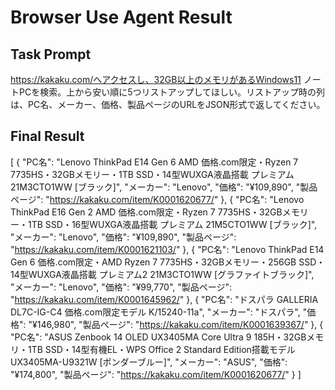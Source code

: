 # Browser Use Agent Result

## Task Prompt
https://kakaku.com/へアクセスし、32GB以上のメモリがあるWindows11 ノートPCを検索。上から安い順に5つリストアップしてほしい。リストアップ時の列は、PC名、メーカー、価格、製品ページのURLをJSON形式で返してください。

## Final Result
[
  {
    "PC名": "Lenovo ThinkPad E14 Gen 6 AMD 価格.com限定・Ryzen 7 7735HS・32GBメモリー・1TB SSD・14型WUXGA液晶搭載 プレミアム 21M3CTO1WW [ブラック]",
    "メーカー": "Lenovo",
    "価格": "¥109,890",
    "製品ページ": "https://kakaku.com/item/K0001620677/"
  },
  {
    "PC名": "Lenovo ThinkPad E16 Gen 2 AMD 価格.com限定・Ryzen 7 7735HS・32GBメモリー・1TB SSD・16型WUXGA液晶搭載 プレミアム 21M5CTO1WW [ブラック]",
    "メーカー": "Lenovo",
    "価格": "¥109,890",
    "製品ページ": "https://kakaku.com/item/K0001621103/"
  },
  {
    "PC名": "Lenovo ThinkPad E14 Gen 6 価格.com限定・AMD Ryzen 7 7735HS・32GBメモリー・256GB SSD・14型WUXGA液晶搭載 プレミアム2 21M3CTO1WW [グラファイトブラック]",
    "メーカー": "Lenovo",
    "価格": "¥99,770",
    "製品ページ": "https://kakaku.com/item/K0001645962/"
  },
  {
    "PC名": "ドスパラ GALLERIA DL7C-IG-C4 価格.com限定モデル K/15240-11a",
    "メーカー": "ドスパラ",
    "価格": "¥146,980",
    "製品ページ": "https://kakaku.com/item/K0001639367/"
  },
  {
    "PC名": "ASUS Zenbook 14 OLED UX3405MA Core Ultra 9 185H・32GBメモリ・1TB SSD・14型有機EL・WPS Office 2 Standard Edition搭載モデル UX3405MA-U9321W [ポンダーブルー]",
    "メーカー": "ASUS",
    "価格": "¥174,800",
    "製品ページ": "https://kakaku.com/item/K0001620677/"
  }
]